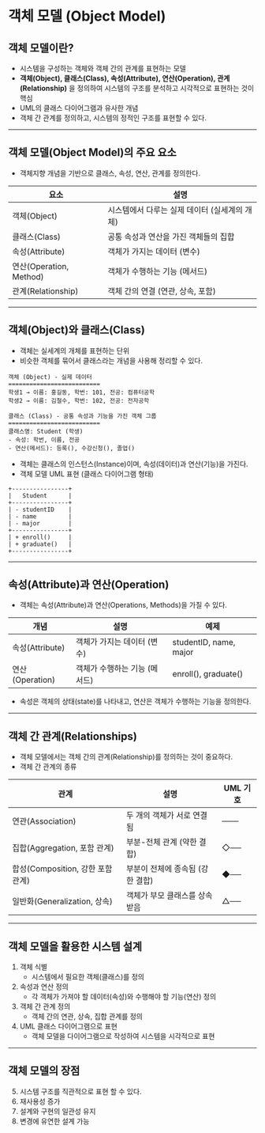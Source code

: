 # 객체 모델 (Object Model)

## 객체 모델이란?

- 시스템을 구성하는 객체와 객체 간의 관계를 표현하는 모델
- **객체(Object), 클래스(Class), 속성(Attribute), 연산(Operation), 관계(Relationship)** 을 정의하여 시스템의 구조를 분석하고 시각적으로 표현하는 것이 핵심
- UML의 클래스 다이어그램과 유사한 개념
- 객체 간 관계를 정의하고, 시스템의 정적인 구조를 표현할 수 있다.

---

## 객체 모델(Object Model)의 주요 요소

- 객체지향 개념을 기반으로 클래스, 속성, 연산, 관계를 정의한다.

| 요소                    | 설명                         |
| --------------------- | -------------------------- |
| 객체(Object)            | 시스템에서 다루는 실제 데이터 (실세계의 개체) |
| 클래스(Class)            | 공통 속성과 연산을 가진 객체들의 집합      |
| 속성(Attribute)         | 객체가 가지는 데이터 (변수)           |
| 연산(Operation, Method) | 객체가 수행하는 기능 (메서드)          |
| 관계(Relationship)      | 객체 간의 연결 (연관, 상속, 포함)      |

---

## 객체(Object)와 클래스(Class)

- 객체는 실세계의 개체를 표현하는 단위
- 비슷한 객체를 묶어서 클래스라는 개념을 사용해 정리할 수 있다.

~~~
객체 (Object) - 실제 데이터  
==========================
학생1 → 이름: 홍길동, 학번: 101, 전공: 컴퓨터공학  
학생2 → 이름: 김철수, 학번: 102, 전공: 전자공학  

클래스 (Class) - 공통 속성과 기능을 가진 객체 그룹  
==========================
클래스명: Student (학생)  
- 속성: 학번, 이름, 전공  
- 연산(메서드): 등록(), 수강신청(), 졸업()
~~~

- 객체는 클래스의 인스턴스(Instance)이며, 속성(데이터)과 연산(기능)을 가진다.
- 객체 모델 UML 표현 (클래스 다이어그램 형태)

~~~
+----------------+
|   Student      |
+----------------+
| - studentID    |
| - name         |
| - major        |
+----------------+
| + enroll()     |
| + graduate()   |
+----------------+
~~~

---

## 속성(Attribute)과 연산(Operation)

- 객체는 속성(Attribute)과 연산(Operations, Methods)을 가질 수 있다.

| 개념            | 설명                | 예제                     |
| ------------- | ----------------- | ---------------------- |
| 속성(Attribute) | 객체가 가지는 데이터 (변수)  | studentID, name, major |
| 연산(Operation) | 객체가 수행하는 기능 (메서드) | enroll(), graduate()   |

- 속성은 객체의 상태(state)를 나타내고, 연산은 객체가 수행하는 기능을 정의한다.

---

## 객체 간 관계(Relationships)

- 객체 모델에서는 객체 간의 관계(Relationship)를 정의하는 것이 중요하다.
- 객체 간 관계의 종류

| 관계                        | 설명                  | UML 기호 |
| ------------------------- | ------------------- | ------ |
| 연관(Association)           | 두 개의 객체가 서로 연결됨     | ───    |
| 집합(Aggregation, 포함 관계)    | 부분-전체 관계 (약한 결합)    | ◇──    |
| 합성(Composition, 강한 포함 관계) | 부분이 전체에 종속됨 (강한 결합) | ◆──    |
| 일반화(Generalization, 상속)   | 객체가 부모 클래스를 상속받음    | △──    |

---

## 객체 모델을 활용한 시스템 설계

1. 객체 식별
	- 시스템에서 필요한 객체(클래스)를 정의
2. 속성과 연산 정의
	- 각 객체가 가져야 할 데이터(속성)와 수행해야 할 기능(연산) 정의
3. 객체 간 관계 정의
	- 객체 간의 연관, 상속, 집합 관계를 정의
4. UML 클래스 다이어그램으로 표현
	- 객체 모델을 다이어그램으로 작성하여 시스템을 시각적으로 표현

---

## 객체 모델의 장점

5. 시스템 구조를 직관적으로 표현 할 수 있다.
6. 재사용성 증가
7. 설계와 구현의 일관성 유지
8. 변경에 유연한 설계 가능